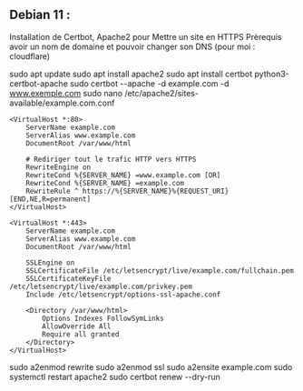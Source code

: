 ## Debian 11 :

Installation de Certbot, Apache2 pour Mettre un site en HTTPS
Prèrequis avoir un nom de domaine et pouvoir changer son DNS (pour moi : cloudflare)


sudo apt update
sudo apt install apache2
sudo apt install certbot python3-certbot-apache
sudo certbot --apache -d example.com -d www.exemple.com
sudo nano /etc/apache2/sites-available/example.com.conf


    <VirtualHost *:80>
        ServerName example.com
        ServerAlias www.example.com
    	DocumentRoot /var/www/html

    	# Rediriger tout le trafic HTTP vers HTTPS
    	RewriteEngine on
    	RewriteCond %{SERVER_NAME} =www.example.com [OR]
    	RewriteCond %{SERVER_NAME} =example.com
    	RewriteRule ^ https://%{SERVER_NAME}%{REQUEST_URI} [END,NE,R=permanent]
    </VirtualHost>

    <VirtualHost *:443>
    	ServerName example.com
    	ServerAlias www.example.com
    	DocumentRoot /var/www/html

    	SSLEngine on
    	SSLCertificateFile /etc/letsencrypt/live/example.com/fullchain.pem
    	SSLCertificateKeyFile /etc/letsencrypt/live/example.com/privkey.pem
    	Include /etc/letsencrypt/options-ssl-apache.conf

        <Directory /var/www/html>
            Options Indexes FollowSymLinks
            AllowOverride All
            Require all granted
        </Directory>
    </VirtualHost>

sudo a2enmod rewrite
sudo a2enmod ssl
sudo a2ensite example.com
sudo systemctl restart apache2
sudo certbot renew --dry-run
